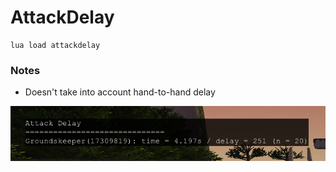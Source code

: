 # AttackDelay
```
lua load attackdelay
```
### Notes
- Doesn't take into account hand-to-hand delay


![](img.png)
